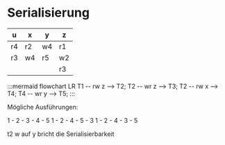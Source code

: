 # Serialisierung

| u | x | y | z |
|---|---|---|---|
| r4 | r2 | w4 | r1 |
| r3 | w4 | r5 | w2 |
| | | | r3 |

:::mermaid
flowchart LR
T1 -- rw z --> T2;
T2 -- wr z --> T3;
T2 -- rw x --> T4;
T4 -- wr y --> T5;
:::

Mögliche Ausführungen:

1 - 2 - 3 - 4 - 5
1 - 2 - 4 - 5 - 3
1 - 2 - 4 - 3 - 5

t2 w auf y bricht die Serialisierbarkeit
